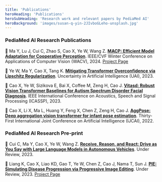 ```yaml
---
title: 'Publications'
heroHeading: 'Publications'
heroSubHeading: 'Research work and relevant papers by PediaMed AI'
heroBackground: 'images/susan-q-yin-2JIvboGLeho-unsplash.jpg'
---
```


### PediaMed AI Research Publications

:page_facing_up: Ma Y, Lu J, Cui C, Zhao S, Cao X, Ye W, Wang Z. **[MACP: Efficient Model Adaptation for Cooperative Perception](https://arxiv.org/abs/2310.16870v1)**. IEEE/CVF Winter Conference on Applications of Computer Vision (WACV), 2024. [Project Page](https://purduedigitaltwin.github.io/MACP/)

:page_facing_up: Ye W, Ma Y, Cao X, Tang K. **[Mitigating Transformer Overconfidence via Lipschitz Regularization](https://proceedings.mlr.press/v216/ye23a.html)**. Uncertainty in Artificial Intelligence (UAI), 2023.

:page_facing_up: Cao X, Ye W, Sizikova E, Bai X, Coffee M, Zeng H, Cao J. **[Vitasd: Robust Vision Transformer Baselines for Autism Spectrum Disorder Facial Diagnosis](https://ieeexplore.ieee.org/document/10094684)**. IEEE International Conference on Acoustics, Speech and Signal Processing (ICASSP), 2023.

:page_facing_up: Cao X, Li X, Ma L, Huang Y, Feng X, Chen Z, Zeng H, Cao J. **[AggPose: Deep aggregation vision transformer for infant pose estimation](https://www.ijcai.org/proceedings/2022/700)**. Thirty-First International Joint Conference on Artificial Intelligence (IJCAI), 2022. 


### PediaMed AI Research Pre-print    

:page_facing_up: Cui C, Ma Y, Cao X, Ye W, Wang Z. **[Receive, Reason, and React: Drive as You Say with Large Language Models in Autonomous Vehicles](https://arxiv.org/abs/2310.08034)**. Under Review, 2023.

:page_facing_up: Liang K, Cao X, Liao KD, Gao T, Ye W, Chen Z, Cao J, Nama T, Sun J. **[PIE: Simulating Disease Progression via Progressive Image Editing](https://arxiv.org/abs/2309.11745)**. Under Review, 2023. [Project Page](https://www.irohxucao.com/PIE/)



